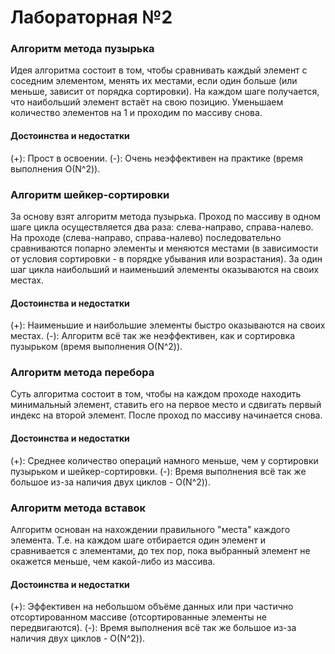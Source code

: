 ﻿# Лабораторная №2
### Алгоритм метода пузырька
Идея алгоритма состоит в том, чтобы сравнивать каждый элемент с соседним элементом, менять их местами, если один больше (или меньше, зависит от порядка сортировки). На каждом шаге получается, что наибольший элемент встаёт на свою позицию. Уменьшаем количество элементов на 1 и проходим по массиву снова.
#### Достоинства и недостатки
(+): Прост в освоении.
(-): Очень неэффективен на практике (время выполнения О(N^2)). 
### Алгоритм шейкер-сортировки
За основу взят алгоритм метода пузырька. Проход по массиву в одном шаге цикла осуществляется два раза: слева-направо, справа-налево. На проходе (слева-направо, справа-налево) последовательно сравниваются попарно элементы и меняются местами (в зависимости от условия сортировки - в порядке убывания или возрастания). За один шаг цикла наибольший и наименьший элементы оказываются на своих местах.
#### Достоинства и недостатки
(+): Наименьшие и наибольшие элементы быстро оказываются на своих местах.
(-): Алгоритм всё так же неэффективен, как и сортировка пузырьком (время выполнения О(N^2)).
### Алгоритм метода перебора
Суть алгоритма состоит в том, чтобы на каждом проходе находить минимальный элемент, ставить его на первое место и сдвигать первый индекс на второй элемент. После проход по массиву начинается снова.
#### Достоинства и недостатки
(+): Среднее количество операций намного меньше, чем у сортировки пузырьком и шейкер-сортировки.
(-): Время выполнения всё так же большое из-за наличия двух циклов - О(N^2)).
### Алгоритм метода вставок
Алгоритм основан на нахождении правильного "места" каждого элемента. Т.е. на каждом шаге отбирается один элемент и сравнивается с элементами, до тех пор, пока выбранный элемент не окажется меньше, чем какой-либо из массива.
#### Достоинства и недостатки
(+):  Эффективен на небольшом объёме данных или при частично отсортированном массиве (отсортированные элементы не передвигаются).
(-):  Время выполнения всё так же большое из-за наличия двух циклов - О(N^2)).
